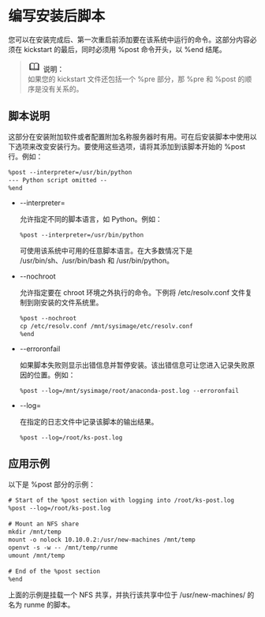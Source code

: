 # 编写安装后脚本<a name="ZH-CN_TOPIC_0187280636"></a>

您可以在安装完成后、第一次重启前添加要在该系统中运行的命令。这部分内容必须在 kickstart 的最后，同时必须用 %post 命令开头，以 %end 结尾。

>![](public_sys-resources/icon-note.gif) **说明：**   
>如果您的 kickstart 文件还包括一个 %pre 部分，那 %pre 和 %post 的顺序是没有关系的。  

## 脚本说明<a name="zh-cn_topic_0151920770_s4d3bc4f1db8247f2862310e0e58392ec"></a>

这部分在安装附加软件或者配置附加名称服务器时有用。可在后安装脚本中使用以下选项来改变安装行为。要使用这些选项，请将其添加到该脚本开始的 %post 行。例如：

```
%post --interpreter=/usr/bin/python
--- Python script omitted --
%end
```

-   --interpreter=

    允许指定不同的脚本语言，如 Python。例如：

    ```
    %post --interpreter=/usr/bin/python
    ```

    可使用该系统中可用的任意脚本语言。在大多数情况下是 /usr/bin/sh、/usr/bin/bash 和 /usr/bin/python。

-   --nochroot

    允许指定要在 chroot 环境之外执行的命令。下例将 /etc/resolv.conf 文件复制到刚安装的文件系统里。

    ```
    %post --nochroot
    cp /etc/resolv.conf /mnt/sysimage/etc/resolv.conf
    %end
    ```

-   --erroronfail

    如果脚本失败则显示出错信息并暂停安装。该出错信息可让您进入记录失败原因的位置。例如：

    ```
    %post --log=/mnt/sysimage/root/anaconda-post.log --erroronfail
    ```

-   --log=

    在指定的日志文件中记录该脚本的输出结果。

    ```
    %post --log=/root/ks-post.log
    ```


## 应用示例<a name="zh-cn_topic_0151920770_s2a765a1c0a7d4016a411d169478f968a"></a>

以下是 %post 部分的示例：

```
# Start of the %post section with logging into /root/ks-post.log
%post --log=/root/ks-post.log

# Mount an NFS share
mkdir /mnt/temp
mount -o nolock 10.10.0.2:/usr/new-machines /mnt/temp
openvt -s -w -- /mnt/temp/runme
umount /mnt/temp

# End of the %post section
%end
```

上面的示例是挂载一个 NFS 共享，并执行该共享中位于 /usr/new-machines/ 的名为 runme 的脚本。

